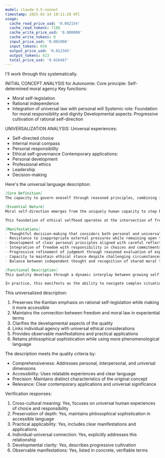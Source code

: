 ```yaml
---
model: claude-3.5-sonnet
timestamp: 2025-01-14 18:11:28 UTC
usage:
  cache_read_price_usd: '0.002154'
  cache_read_tokens: 7180
  cache_write_price_usd: '0.000000'
  cache_write_tokens: 0
  input_price_usd: '0.001968'
  input_tokens: 656
  output_price_usd: '0.012345'
  output_tokens: 823
  total_price_usd: '0.016467'
---
```


I'll work through this systematically.

INITIAL CONCEPT ANALYSIS for Autonomie:
Core principle: Self-determined moral agency
Key functions: 
- Moral self-legislation
- Rational independence
- Integration of universal law with personal will
Systemic role: Foundation for moral responsibility and dignity
Developmental aspects: Progressive cultivation of rational self-direction

UNIVERSALIZATION ANALYSIS:
Universal experiences:
- Self-directed choice
- Internal moral compass
- Personal responsibility
- Ethical self-governance
Contemporary applications:
- Personal development
- Professional ethics
- Leadership
- Decision-making

Here's the universal language description:

```markdown
[Core Definition]
The capacity to govern oneself through reasoned principles, combining inner freedom with responsible choice. It represents the human ability to recognize, choose, and enact ethical commitments based on careful reflection rather than external pressure or immediate impulse.

[Essential Nature]
Moral self-direction emerges from the uniquely human capacity to step back from immediate desires and evaluate courses of action through the lens of principle and reason. It manifests as the integration of freedom with responsibility, where personal choice aligns with universal ethical considerations. This quality enables individuals to author their own moral commitments while recognizing their connection to broader human values.

This foundation of ethical selfhood operates at the intersection of freedom and obligation, enabling genuine moral agency rather than mere independence. It develops through the progressive cultivation of thoughtful choice-making and the steady alignment of personal will with recognized principles.

[Manifestations]
- Thoughtful decision-making that considers both personal and universal implications
- Resistance to inappropriate external pressures while remaining open to valid ethical guidance
- Development of clear personal principles aligned with careful reflection
- Integration of freedom with responsibility in choices and commitments
- Progressive refinement of judgment through reasoned evaluation of experience
- Capacity to maintain ethical stance despite challenging circumstances
- Balance between independent thought and recognition of shared moral truths

[Functional Description]
This quality develops through a dynamic interplay between growing self-trust and deepening ethical awareness. As individuals cultivate the capacity for reasoned choice, they simultaneously develop sensitivity to universal principles, leading to decisions that are both authentically personal and ethically grounded. The process requires continuous refinement of judgment through reflection on experience and outcomes.

In practice, this manifests as the ability to navigate complex situations with both independence and ethical awareness. It enables individuals to resist inappropriate influences while remaining responsive to valid moral considerations, leading to choices that are both personally authentic and universally defensible. This capacity becomes particularly crucial in leadership roles, ethical decisions, and situations requiring moral courage.
```

This universalized description:
1. Preserves the Kantian emphasis on rational self-legislation while making it more accessible
2. Maintains the connection between freedom and moral law in experiential terms
3. Clarifies the developmental aspects of the quality
4. Links individual agency with universal ethical considerations
5. Provides observable manifestations and practical applications
6. Retains philosophical sophistication while using more phenomenological language

The description meets the quality criteria by:
- Comprehensiveness: Addresses personal, interpersonal, and universal dimensions
- Accessibility: Uses relatable experiences and clear language
- Precision: Maintains distinct characteristics of the original concept
- Relevance: Clear contemporary applications and universal significance

Verification responses:
1. Cross-cultural meaning: Yes, focuses on universal human experiences of choice and responsibility
2. Preservation of depth: Yes, maintains philosophical sophistication in accessible language
3. Practical applicability: Yes, includes clear manifestations and applications
4. Individual-universal connection: Yes, explicitly addresses this relationship
5. Developmental clarity: Yes, describes progressive cultivation
6. Observable manifestations: Yes, listed in concrete, verifiable terms